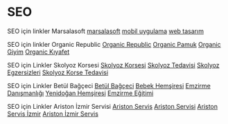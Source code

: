 # SEO
SEO için linkler Marsalasoft
<a href="https://marsalasoft.com">marsalasoft</a>
<a href="https://marsalasoft.com">mobil uygulama</a>
<a href="https://marsalasoft.com">web tasarım</a>

SEO için linkler Organic Republic
<a href="https://organicrepublic.com.tr/">Organic Republic</a>
<a href="https://organicrepublic.com.tr/">Organic Pamuk</a>
<a href="https://organicrepublic.com.tr/">Organic Giyim</a>
<a href="https://organicrepublic.com.tr/">Organic Kıyafet</a>

SEO için Linkler Skolyoz Korsesi
<a href="https://www.skolyozkorsesi.com/">Skolyoz Korsesi</a>
<a href="https://www.skolyozkorsesi.com/">Skolyoz Tedavisi</a>
<a href="https://www.skolyozkorsesi.com/">Skolyoz Egzersizleri</a>
<a href="https://www.skolyozkorsesi.com/">Skolyoz Korse Tedavisi</a>

SEO için Linkler Betül Bağçeci
<a href="http://betulbagceci.com/">Betül Bağçeci</a>
<a href="http://betulbagceci.com/">Bebek Hemşiresi</a>
<a href="http://betulbagceci.com/">Emzirme Danışmanlığı</a>
<a href="http://betulbagceci.com/">Yenidoğan Hemşiresi</a>
<a href="http://betulbagceci.com/">Emzirme Eğitimi</a>

SEO için Linkler Ariston İzmir Servisi
<a href="http://aristonizmirservisi.com/">Ariston Servis</a>
<a href="http://aristonizmirservisi.com/">Ariston Servisi</a>
<a href="http://aristonizmirservisi.com/">Ariston Servis İzmir</a>
<a href="http://aristonizmirservisi.com/">Ariston İzmir Servis</a>
